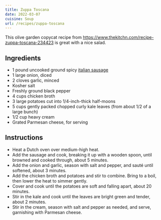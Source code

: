 ```yaml
---
title: Zuppa Toscana
date: 2022-03-07
cuisine: Soup
url: /recipes/zuppa-toscana
---
```


This olive garden copycat recipe from https://www.thekitchn.com/recipe-zuppa-toscana-234423 is great with a nice salad.

## Ingredients

- 1 pound uncooked ground spicy [italian sausage](./italian-sausage.md)
- 1 large onion, diced
- 2 cloves garlic, minced
- Kosher salt
- Freshly ground black pepper
- 4 cups chicken broth
- 3 large potatoes cut into 1/4-inch-thick half-moons
- 5 cups gently packed chopped curly kale leaves (from about 1/2 of a large bunch)
- 1/2 cup heavy cream
- Grated Parmesan cheese, for serving

## Instructions

- Heat a Dutch oven over medium-high heat.
- Add the sausage and cook, breaking it up with a wooden spoon, until browned and cooked through, about 5 minutes.
- Add the onion and garlic, season with salt and pepper, and sauté until softened, about 3 minutes.
- Add the chicken broth and potatoes and stir to combine. Bring to a boil, then lower the heat to simmer gently.
- Cover and cook until the potatoes are soft and falling apart, about 20 minutes.
- Stir in the kale and cook until the leaves are bright green and tender, about 2 minutes.
- Stir in the cream, season with salt and pepper as needed, and
  serve, garnishing with Parmesan cheese.
